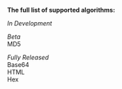 **The full list of supported algorithms:**

*In Development*

*Beta* \
MD5

*Fully Released* \
Base64 \
HTML \
Hex
